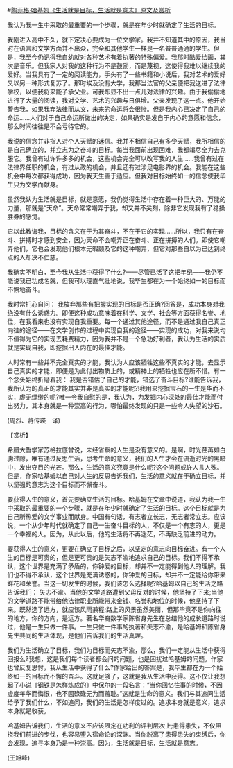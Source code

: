 #[陶菲格·哈基姆《生活就是目标，生活就是意志》原文及赏析](https://www.vrrw.net/wx/12284.html)

我认为我一生中采取的最重要的一个步骤，就是在年少时就确定了生活的目标。

我刚进入高中不久，就下定决心要成为一位文学家。我并不知道其中的原因，我当时在语言和文学方面并不出众，完全和其他学生一样是一名普普通通的学生。但是，我至今仍记得我自幼就对各种艺术有着执著的特殊偏爱。我那时酷爱绘画，其次是音乐。但我家人对我的这种行为不是鼓励，而是蔑视，这使得我难以继续我的爱好。当我具有了一定的阅读能力，手头有了一些书籍和小说后，我对艺术的爱好又以另一种形式复苏了。那时埃及没有大学，我那当法官的父亲便把我送进了法律学校，以便我将来能子承父业。可我却显不出一点儿对法律的兴趣。由于我偷偷地进行了大量的阅读，我对文学、艺术的兴趣与日俱增。父亲发现了这一点。他开始警告我，如果我弃法律而从文，未来的命运将会很惨。但是我内心已决定了自己的命运……人们对于自己命运所做出的决定，如果确实是发自于内心的意愿和信念，那么时间往往是不会亏待它的。

我说的信念并非指人对个人天赋的迷信。我并不相信自己有多少天赋，我所相信的是自己确立的，并立志为之奋斗的目标。每当我面前出现困难，我都竭尽全力去克服它。我曾有过许许多多的机会，这些机会完全可以改写我的人生……我曾有过在法律界任职的机会，有过从政的机会，并且还有过涉足电影界的机会。我能在这些机会中每次都获得成功，因为我天生善于适应。但我对目标始终如一的信念使我毕生只为文学而献身。



虽然我认为生活就是目标，就是意愿，我仍觉得生活中存在着一种巨大的、万能的力量，那就是“天命”。天命常常嘲弄于我，却又并不尖刻，除非它发现我有了稳操胜券的感觉。

它以此教诲我，目标的含义在于为其奋斗，不在于它的实现……所以，我只有在奋斗、拼搏时才感到安全，因为天命不会嘲弄正在奋斗、正在拼搏的人们。即使它嘲弄他们，它也会发现他们根本无暇顾及它的这种嘲弄，但它对那些自以为已达到终点的人却决不仁慈。

我确实不明白，至今我从生活中获得了什么?——尽管已活了这把年纪——我仍不能说我已功成名就，但我可以理直气壮地说，我毕生都在为一个始终如一的目标而不懈地奋斗。

我时常扪心自问： 我放弃那些有把握实现的目标是否正确?回答是，成功本身对我绝没有什么诱惑力。即便这种成功意味着在科学、文学、社会等方面获得名誉、地位，在我看来也没有实现自我重要。每一个通过其他途径，而不是通过我自己真正向往的途径——在文学创作的过程中实现自我的途径——实现的成功，对我来说均不值得为它的实现去耗费精力，因为我并不是一个急功好利者，我认为生活的实质就是实现自我，即挖掘出人内在的最佳才能。

人时常有一些并不完全真实的才能，我认为人应该牺牲这些不真实的才能，去显示自己真实的才能，即便是为此付出物质上的，或精神上的牺牲也应在所不惜。有一个念头始终折磨着我： 我是否错估了自己的才能，错选了奋斗目标?谁能告诉我，我所认为的真正的才能其实并非是真实的才能呢?!我用来挖掘宝石的一生是华而不实，虚无缥缈的呢?唯一令我自慰的是，我认为，为发掘内心深处的最佳才能而付出努力，其本身就是一种崇高的行为，哪怕最终发现的只是一些令人失望的沙石。

(周烈、蒋传瑛　译)

【赏析】

希腊大哲学家苏格拉底曾说，未经省察的人生是没有意义的。是啊，时光荏苒如白驹过隙，唯有通过反思生活，思考生命的意义，我们的人生才会在流逝时光的黑暗中，发出夺目的光芒。那么，生活的意义究竟是什么呢?这个问题或许人言人殊。但是，作家哈基姆以自己对人生的反思告诉我们，生活的意义就在于确立目标，并以坚强的意志为这个目标而不懈奋斗。

要获得人生的意义，首先要确立生活的目标。哈基姆在文章中说道，我认为我一生中采取的最重要的一个步骤，就是在年少时就确定了生活的目标。这个目标就是为自己所热爱的文学事业而献身。中国有句话，有志者立长志，无志者常立志。应该说，一个从少年时代就确定了自己一生奋斗目标的人，不仅是一个有志的人，更是一个幸福的人。因为，从此以后，他的生活将不再迷茫，不再缺乏前进的动力。

要获得人生的意义，更要在确立了目标之后，以坚定的意志向目标奋进。有一个人生的目标是可贵的，但是更可贵的是矢志不渝地追求自己的目标。我们不得不承认，这个世界是充满了矛盾的，你钟爱的目标，却并不一定能得到他人的理解。我们也不得不承认，这个世界是充满诱惑的，你钟爱的目标，却并不一定能给你带来鲜花和荣誉。当这一切发生的时候，我们该怎么选择呢?哈基姆以自己的生活之路告诉我们： 矢志不渝。当他的文学道路遭到父母反对的时候，他坚持了下来;当他的文学道路不能带给他法律职业所能带来金钱、名誉和地位的时候，他坚持了下来。既然选了远方，就应该风雨兼程;路上的风景虽然美丽，但那毕竟不是你向往的地方，你的方向，是远方。著名华裔数学家陈省身先生在总结他的成长道路时说过，他是一生只做一件事。一生只做一件事的执著和矢志不渝，是哈基姆和陈省身先生共同的生活体现，是他们告诉我们的生活真理。

我们为生活确立了目标，我们为目标而矢志不渝，那么，我们一定能从生活中获得回报么?我想，这是我们每个读者都会问的问题，也是困扰过哈基姆的问题。作家也曾反复思忖，我从生活中获得了什么?作家给出的答案是，我毕生都在为一个始终如一的目标而不懈的奋斗。这就足够了，这就是我从生活中获得。这不仅让我想起了小说《钢铁是怎样炼成的》中保尔的一段名言：“当你回忆往事的时候，不因虚度年华而悔恨，也不因碌碌无为而羞耻。”这就是生命的意义。我们与其追问生活给予了我们什么，不如追问，我们的生活是怎样度过的。追求本身就是意义，追求本身就是收获。

哈基姆告诉我们，生活的意义不应该限定在功利的评判层次上;患得患失，不仅阻挠我们前进的步伐，也容易堕入宿命论的深渊。当你脱离了患得患失的束缚后，你会发现，追寻本身乃是一种崇高。因为，生活就是目标，生活就是意志。

(王旭峰)

